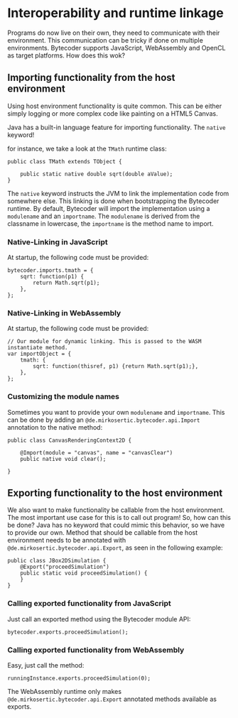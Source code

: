 # Interoperability and runtime linkage

Programs do now live on their own, they need to communicate with their environment.
This communication can be tricky if done on multiple environments. Bytecoder supports
JavaScript, WebAssembly and OpenCL as target platforms. How does this wok?

## Importing functionality from the host environment

Using host environment functionality is quite common. This can be either simply
logging or more complex code like painting on a HTML5 Canvas.

Java has a built-in language feature for importing functionality. The `native` keyword!

for instance, we take a look at the `TMath` runtime class:

```
public class TMath extends TObject {

    public static native double sqrt(double aValue);
}
```

The `native` keyword instructs the JVM to link the implementation code from somewhere else.
This linking is done when bootstrapping the Bytecoder runtime. By default, Bytecoder will
import the implementation using a `modulename` and an `importname`. The `modulename` is
derived from the classname in lowercase, the `importname` is the method name to import.

### Native-Linking in JavaScript

At startup, the following code must be provided:

```
bytecoder.imports.tmath = {
    sqrt: function(p1) {
        return Math.sqrt(p1);
    },
};
```

### Native-Linking in WebAssembly

At startup, the following code must be provided:

```
// Our module for dynamic linking. This is passed to the WASM instantiate method.
var importObject = {
    tmath: {
        sqrt: function(thisref, p1) {return Math.sqrt(p1);},
    },
};
```

### Customizing the module names

Sometimes you want to provide your own `modulename` and `importname`. This can be
done by adding an `@de.mirkosertic.bytecoder.api.Import` annotation to the native method:

```
public class CanvasRenderingContext2D {

    @Import(module = "canvas", name = "canvasClear")
    public native void clear();
    
}
```

## Exporting functionality to the host environment

We also want to make functionality be callable from the host environment. The most 
important use case for this is to call out program! So, how can this be done? Java
has no keyword that could mimic this behavior, so we have to provide our own. Method
that should be callable from the host environment needs to be annotated with 
`@de.mirkosertic.bytecoder.api.Export`, as seen in the following example:

```
public class JBox2DSimulation {
    @Export("proceedSimulation")
    public static void proceedSimulation() {
    }
}
```

### Calling exported functionality from JavaScript

Just call an exported method using the Bytecoder module API:

```
bytecoder.exports.proceedSimulation();
```

### Calling exported functionality from WebAssembly

Easy, just call the method:

```
runningInstance.exports.proceedSimulation(0);
```

The WebAssembly runtime only makes `@de.mirkosertic.bytecoder.api.Export` annotated 
methods available as exports.